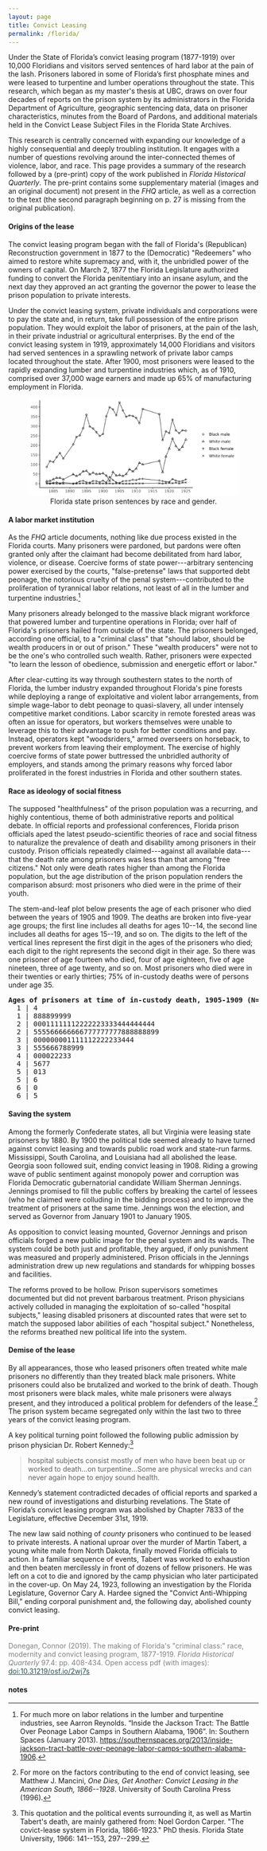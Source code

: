```yaml
---
layout: page
title: Convict Leasing
permalink: /florida/
---
```


Under the State of Florida’s convict leasing program (1877-1919) over 10,000 Floridians and visitors served sentences of hard labor at the pain of the lash. Prisoners labored in some of Florida’s first phosphate mines and were leased to turpentine and lumber operations throughout the state. This research, which began as my master's thesis at UBC, draws on over four decades of reports on the prison system by its administrators in the Florida Department of Agriculture, geographic sentencing data, data on prisoner characteristics, minutes from the Board of Pardons, and additional materials held in the Convict Lease Subject Files in the Florida State Archives.

This research is centrally concerned with expanding our knowledge of a highly consequential and deeply troubling institution. It engages with a number of questions revolving around the inter-connected themes of violence, labor, and race. This page provides a summary of the research followed by a (pre-print) copy of the work published in *Florida Historical Quarterly*. The pre-print contains some supplementary material (images and an original document) not present in the *FHQ* article, as well as a correction to the text (the second paragraph beginning on p. 27 is missing from the original publication).

#### Origins of the lease

The convict leasing program began with the fall of Florida's (Republican) Reconstruction government in 1877 to the (Democratic) "Redeemers" who aimed to restore white supremacy and, with it, the unbridled power of the owners of capital. On March 2, 1877 the Florida Legislature authorized funding to convert the Florida penitentiary into an insane asylum, and the next day they approved an act granting the governor the power to lease the prison population to private interests.

Under the convict leasing system, private individuals and corporations were to pay the state and, in return, take full possession of the entire prison population. They would exploit the labor of prisoners, at the pain of the lash, in their private industrial or agricultural enterprises. By the end of the convict leasing system in 1919, approximately 14,000 Floridians and visitors had served sentences in a sprawling network of private labor camps located throughout the state. After 1900, most prisoners were leased to the rapidly expanding lumber and turpentine industries which, as of 1910, comprised over 37,000 wage earners and made up 65% of manufacturing employment in Florida.

<center>
<figure>
<img src="/assets/figure1-sentences-by-race-gender.png" />
<figcaption> Florida state prison sentences by race and gender. </figcaption>
</figure>
</center>



#### A labor market institution

As the *FHQ* article documents, nothing like due process existed in the Florida courts. Many prisoners were pardoned, but pardons were often granted only after the claimant had become debilitated from hard labor, violence, or disease. Coercive forms of state power---arbitrary sentencing power exercised by the courts, "false-pretense" laws that supported debt peonage, the notorious cruelty of the penal system---contributed to the proliferation of tyrannical labor relations, not least of all in the lumber and turpentine industries.[^lumber]

Many prisoners already belonged to the massive black migrant workforce that powered lumber and turpentine operations in Florida; over half of Florida's prisoners hailed from outside of the state. The prisoners belonged, according one official, to a "criminal class" that "should labor, should be wealth producers in or out of prison." These "wealth producers" were not to be the one's who controlled such wealth. Rather, prisoners were expected "to learn the lesson of obedience, submission and energetic effort or labor." 

After clear-cutting its way through southestern states to the north of Florida, the lumber industry expanded throughout Florida's pine forests while deploying a range of exploitative and violent labor arrangements, from simple wage-labor to debt peonage to quasi-slavery, all under intensely competitive market conditions. Labor scarcity in remote forested areas was often an issue for operators, but workers themselves were unable to leverage this to their advantage to push for better conditions and pay. Instead, operators kept "woodsriders," armed overseers on horseback, to prevent workers from leaving their employment. The exercise of highly coercive forms of state power buttressed the unbridled authority of employers, and stands among the primary reasons why forced labor proliferated in the forest industries in Florida and other southern states.

#### Race as ideology of social fitness

The supposed "healthfulness" of the prison population was a recurring, and highly contentious, theme of both administrative reports and political debate. In official reports and professional conferences, Florida prison officials aped the latest pseudo-scientific theories of race and social fitness to naturalize the prevalence of death and disability among prisoners in their custody. Prison officials repeatedly claimed---against all available data---that the death rate among prisoners was less than that among "free citizens." Not only were death rates higher than among the Florida population, but the age distribution of the prison population renders the comparison absurd: most prisoners who died were in the prime of their youth. 

The stem-and-leaf plot below presents the age of each prisoner who died between the years of 1905 and 1909. The deaths are broken into five-year age groups; the first line includes all deaths for ages 10--14, the second line includes all deaths for ages 15--19, and so on. The digits to the left of the vertical lines represent the first digit in the ages of the prisoners who died; each digit to the right represents the second digit in their age. So there was one prisoner of age fourteen who died, four of age eighteen, five of age nineteen, three of age twenty, and so on. Most prisoners who died were in their twenties or early thirties; 75% of in-custody deaths were of persons under age 35.

<pre>
<b>Ages of prisoners at time of in-custody death, 1905-1909 (N=124)</b>
  1 | 4
  1 | 888899999
  2 | 00011111112222223333444444444
  2 | 555566666666777777777888888899
  3 | 000000001111112222233444
  3 | 555666788999
  4 | 000022233
  4 | 5677
  5 | 013
  5 | 6
  6 | 0
  6 | 5
</pre>

#### Saving the system

Among the formerly Confederate states, all but Virginia were leasing state prisoners by 1880. By 1900 the political tide seemed already to have turned against convict leasing and towards public road work and state-run farms. Mississippi, South Carolina, and Louisiana had all abolished the lease. Georgia soon followed suit, ending convict leasing in 1908. Riding a growing wave of public sentiment against monopoly power and corruption was Florida Democratic gubernatorial candidate William Sherman Jennings. Jennings promised to fill the public coffers by breaking the cartel of lessees (who he claimed were colluding in the bidding process) and to improve the treatment of prisoners at the same time. Jennings won the election, and served as Governor from January 1901 to January 1905. 

As opposition to convict leasing mounted, Governor Jennings and prison officials forged a new public image for the penal system and its wards. The system could be both just and profitable, they argued, if only punishment was measured and properly administered. Prison officials in the Jennings administration drew up new regulations and standards for whipping bosses and facilities. 

The reforms proved to be hollow. Prison supervisors sometimes documented but did not prevent barbarous treatment. Prison physicians actively colluded in managing the exploitation of so-called "hospital subjects," leasing disabled prisoners at discounted rates that were set to match the supposed labor abilities of each "hospital subject." Nonetheless, the reforms breathed new political life into the system.

#### Demise of the lease

By all appearances, those who leased prisoners often treated white male prisoners no differently than they treated black male prisoners. White prisoners could also be brutalized and worked to the brink of death. Though most prisoners were black males, white male prisoners were always present, and they introduced a political problem for defenders of the lease.[^1] The prison system became segregated only within the last two to three years of the convict leasing program.

A key political turning point followed the following public admission by prison physician Dr. Robert Kennedy:[^2]
 
> hospital subjects consist mostly of men who have been beat up or worked to death...on turpentine...Some are physical wrecks and can never again hope to enjoy sound health.

Kennedy’s statement contradicted decades of official reports and sparked a new round of investigations and disturbing revelations. The State of Florida’s convict leasing program was abolished by Chapter 7833 of the Legislature, effective December 31st, 1919.

The new law said nothing of *county* prisoners who continued to be leased to private interests. A national uproar over the murder of Martin Tabert, a young white male from North Dakota, finally moved Florida officials to action. In a familiar sequence of events, Tabert was worked to exhaustion and then beaten mercilessly in front of dozens of fellow prisoners. He was left on a cot to die and ignored by the camp physician who later participated in the cover-up. On May 24, 1923, following an investigation by the Florida Legislature, Governor Cary A. Hardee signed the "Convict Anti-Whipping Bill," ending corporal punishment and, the following day, abolished county convict leasing.

#### Pre-print

<p style="color:Gray">Donegan, Connor (2019). The making of Florida's "criminal class:" race, modernity and convict leasing program, 1877-1919. <em>Florida Historical Quarterly</em> 97.4: pp. 408-434. Open access pdf (with images): <a style="color:DarkSlateGray" href="https://doi.org/10.31219/osf.io/2wj7s" download>doi:10.31219/osf.io/2wj7s</a></p>

<object data="../assets/Donegan-convict-leasing-2019-3.pdf" width="900" height="650" type='application/pdf'></object>


#### notes

[^lumber]: For much more on labor relations in the lumber and turpentine industries, see Aarron Reynolds. “Inside the Jackson Tract: The Battle Over Peonage Labor Camps in Southern Alabama, 1906”. In: Southern Spaces (January 2013). <https://southernspaces.org/2013/inside-jackson-tract-battle-over-peonage-labor-camps-southern-alabama-1906>.

[^2]: This quotation and the political events surrounding it, as well as Martin Tabert's death, are mainly gathered from: Noel Gordon Carper. "The covict-lease system in Florida, 1866-1923." PhD thesis. Florida State University, 1966: 141--153, 297--299.

[^1]: For more on the factors contributing to the end of convict leasing, see Matthew J. Mancini, *One Dies, Get Another: Convict Leasing in the American South, 1866--1928*. University of South Carolina Press (1996).
